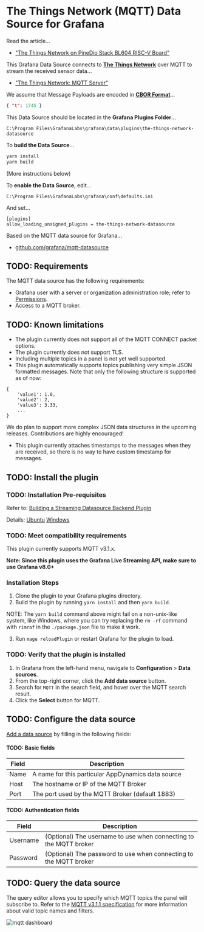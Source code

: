 # The Things Network (MQTT) Data Source for Grafana

Read the article...

-   ["The Things Network on PineDio Stack BL604 RISC-V Board"](https://lupyuen.github.io/articles/ttn)

This Grafana Data Source connects to [__The Things Network__](https://www.thethingsnetwork.org/) over MQTT to stream the received sensor data...

-   ["The Things Network: MQTT Server"](https://www.thethingsindustries.com/docs/integrations/mqtt/)

We assume that Message Payloads are encoded in [__CBOR Format__](https://en.wikipedia.org/wiki/CBOR)...

```json
{ "t": 1745 }
```

This Data Source should be located in the __Grafana Plugins Folder__...

```text
C:\Program Files\GrafanaLabs\grafana\data\plugins\the-things-network-datasource
```

To __build the Data Source__...

```bash
yarn install
yarn build
```

(More instructions below)

To __enable the Data Source__, edit...

```text
C:\Program Files\GrafanaLabs\grafana\conf\defaults.ini
```

And set...

```text
[plugins]
allow_loading_unsigned_plugins = the-things-network-datasource
```

Based on the MQTT data source for Grafana...

-   [github.com/grafana/mqtt-datasource](https://github.com/grafana/mqtt-datasource)

## TODO: Requirements

The MQTT data source has the following requirements:

- Grafana user with a server or organization administration role; refer to [Permissions](https://grafana.com/docs/grafana/latest/permissions/).
- Access to a MQTT broker.

## TODO: Known limitations

- The plugin currently does not support all of the MQTT CONNECT packet options.
- The plugin currently does not support TLS.
- Including multiple topics in a panel is not yet well supported.
- This plugin automatically supports topics publishing very simple JSON formatted messages. Note that only the following structure is supported as of now:
```
{
    'value1': 1.0,
    'value2': 2,
    'value3': 3.33,
    ...
}
```
We do plan to support more complex JSON data structures in the upcoming releases. Contributions are highly encouraged!
- This plugin currently attaches timestamps to the messages when they are received, so there is no way to have custom timestamp for messages.

## TODO: Install the plugin

### TODO: Installation Pre-requisites

Refer to: [Building a Streaming Datasource Backend Plugin](https://grafana.com/tutorials/build-a-streaming-data-source-plugin/)

Details: [Ubuntu](https://github.com/grafana/mqtt-datasource/issues/15#issuecomment-894477802) [Windows](https://github.com/grafana/mqtt-datasource/issues/15#issuecomment-894534196)

### TODO: Meet compatibility requirements

This plugin currently supports MQTT v3.1.x.

__Note: Since this plugin uses the Grafana Live Streaming API, make sure to use Grafana v8.0+__
### Installation Steps

1. Clone the plugin to your Grafana plugins directory.
2. Build the plugin by running `yarn install` and then `yarn build`.

NOTE: The `yarn build` command above might fail on a non-unix-like system, like Windows, where you can try replacing the `rm -rf` command with `rimraf` in the `./package.json` file to make it work.

3. Run `mage reloadPlugin` or restart Grafana for the plugin to load.

### TODO: Verify that the plugin is installed

1. In Grafana from the left-hand menu, navigate to **Configuration** > **Data sources**.
2. From the top-right corner, click the **Add data source** button.
3. Search for `MQTT` in the search field, and hover over the MQTT search result.
4. Click the **Select** button for MQTT.

## TODO: Configure the data source

[Add a data source](https://grafana.com/docs/grafana/latest/datasources/add-a-data-source/) by filling in the following fields:

#### TODO: Basic fields

| Field | Description                                        |
| ----- | -------------------------------------------------- |
| Name  | A name for this particular AppDynamics data source |
| Host  | The hostname or IP of the MQTT Broker              |
| Port  | The port used by the MQTT Broker (default 1883)    |

#### TODO: Authentication fields

| Field    | Description                                                       |
| -------- | ----------------------------------------------------------------- |
| Username | (Optional) The username to use when connecting to the MQTT broker |
| Password | (Optional) The password to use when connecting to the MQTT broker |

## TODO: Query the data source

The query editor allows you to specify which MQTT topics the panel will subscribe to. Refer to the [MQTT v3.1.1 specification](http://docs.oasis-open.org/mqtt/mqtt/v3.1.1/os/mqtt-v3.1.1-os.html#_Toc398718106)
for more information about valid topic names and filters.

![mqtt dashboard](./test_broker.gif)
